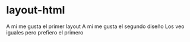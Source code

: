# layout-html
A mi me gusta el primer layout
A mi me gusta el segundo diseño 
Los veo iguales pero prefiero el primero
